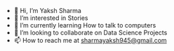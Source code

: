 - 👋 Hi, I’m Yaksh Sharma
- 👀 I’m interested in Stories
- 🌱 I’m currently learning How to talk to computers
- 💞️ I’m looking to collaborate on Data Science Projects
- 📫 How to reach me at sharmayaksh945@gmail.com

<!---
Yakksh/Yakksh is a ✨ special ✨ repository because its `README.md` (this file) appears on your GitHub profile.
You can click the Preview link to take a look at your changes.
--->
